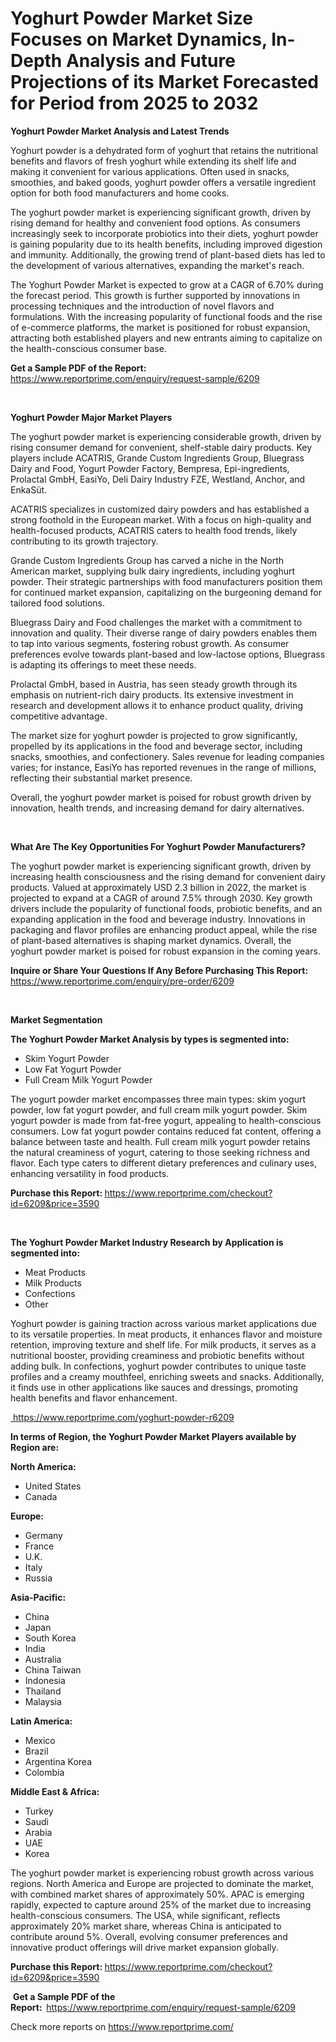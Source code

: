 <p><h1>Yoghurt Powder Market Size Focuses on Market Dynamics, In-Depth Analysis and Future Projections of its Market Forecasted for Period from 2025 to 2032</h1></p><p><strong>Yoghurt Powder Market Analysis and Latest Trends</strong></p>
<p><p>Yoghurt powder is a dehydrated form of yoghurt that retains the nutritional benefits and flavors of fresh yoghurt while extending its shelf life and making it convenient for various applications. Often used in snacks, smoothies, and baked goods, yoghurt powder offers a versatile ingredient option for both food manufacturers and home cooks. </p><p>The yoghurt powder market is experiencing significant growth, driven by rising demand for healthy and convenient food options. As consumers increasingly seek to incorporate probiotics into their diets, yoghurt powder is gaining popularity due to its health benefits, including improved digestion and immunity. Additionally, the growing trend of plant-based diets has led to the development of various alternatives, expanding the market's reach.</p><p>The Yoghurt Powder Market is expected to grow at a CAGR of 6.70% during the forecast period. This growth is further supported by innovations in processing techniques and the introduction of novel flavors and formulations. With the increasing popularity of functional foods and the rise of e-commerce platforms, the market is positioned for robust expansion, attracting both established players and new entrants aiming to capitalize on the health-conscious consumer base.</p></p>
<p><strong>Get a Sample PDF of the Report:&nbsp;</strong> <a href="https://www.reportprime.com/enquiry/request-sample/6209?utm_campaign=3344&utm_medium=2&utm_source=Github&utm_content=ia&utm_term=19032025&utm_id=yoghurt-powder">https://www.reportprime.com/enquiry/request-sample/6209</a></p>
<p>&nbsp;</p>
<p><strong>Yoghurt Powder Major Market Players</strong></p>
<p><p>The yoghurt powder market is experiencing considerable growth, driven by rising consumer demand for convenient, shelf-stable dairy products. Key players include ACATRIS, Grande Custom Ingredients Group, Bluegrass Dairy and Food, Yogurt Powder Factory, Bempresa, Epi-ingredients, Prolactal GmbH, EasiYo, Deli Dairy Industry FZE, Westland, Anchor, and EnkaSüt.</p><p>ACATRIS specializes in customized dairy powders and has established a strong foothold in the European market. With a focus on high-quality and health-focused products, ACATRIS caters to health food trends, likely contributing to its growth trajectory.</p><p>Grande Custom Ingredients Group has carved a niche in the North American market, supplying bulk dairy ingredients, including yoghurt powder. Their strategic partnerships with food manufacturers position them for continued market expansion, capitalizing on the burgeoning demand for tailored food solutions.</p><p>Bluegrass Dairy and Food challenges the market with a commitment to innovation and quality. Their diverse range of dairy powders enables them to tap into various segments, fostering robust growth. As consumer preferences evolve towards plant-based and low-lactose options, Bluegrass is adapting its offerings to meet these needs.</p><p>Prolactal GmbH, based in Austria, has seen steady growth through its emphasis on nutrient-rich dairy products. Its extensive investment in research and development allows it to enhance product quality, driving competitive advantage.</p><p>The market size for yoghurt powder is projected to grow significantly, propelled by its applications in the food and beverage sector, including snacks, smoothies, and confectionery. Sales revenue for leading companies varies; for instance, EasiYo has reported revenues in the range of millions, reflecting their substantial market presence.</p><p>Overall, the yoghurt powder market is poised for robust growth driven by innovation, health trends, and increasing demand for dairy alternatives.</p></p>
<p>&nbsp;</p>
<p><strong>What Are The Key Opportunities For Yoghurt Powder Manufacturers?</strong></p>
<p><p>The yoghurt powder market is experiencing significant growth, driven by increasing health consciousness and the rising demand for convenient dairy products. Valued at approximately USD 2.3 billion in 2022, the market is projected to expand at a CAGR of around 7.5% through 2030. Key growth drivers include the popularity of functional foods, probiotic benefits, and an expanding application in the food and beverage industry. Innovations in packaging and flavor profiles are enhancing product appeal, while the rise of plant-based alternatives is shaping market dynamics. Overall, the yoghurt powder market is poised for robust expansion in the coming years.</p></p>
<p><strong>Inquire or Share Your Questions If Any Before Purchasing This Report:</strong> <a href="https://www.reportprime.com/enquiry/pre-order/6209?utm_campaign=3344&utm_medium=2&utm_source=Github&utm_content=ia&utm_term=19032025&utm_id=yoghurt-powder">https://www.reportprime.com/enquiry/pre-order/6209</a></p>
<p>&nbsp;</p>
<p><strong>Market Segmentation</strong></p>
<p><strong>The Yoghurt Powder Market Analysis by types is segmented into:</strong></p>
<p><ul><li>Skim Yogurt Powder</li><li>Low Fat Yogurt Powder</li><li>Full Cream Milk Yogurt Powder</li></ul></p>
<p><p>The yogurt powder market encompasses three main types: skim yogurt powder, low fat yogurt powder, and full cream milk yogurt powder. Skim yogurt powder is made from fat-free yogurt, appealing to health-conscious consumers. Low fat yogurt powder contains reduced fat content, offering a balance between taste and health. Full cream milk yogurt powder retains the natural creaminess of yogurt, catering to those seeking richness and flavor. Each type caters to different dietary preferences and culinary uses, enhancing versatility in food products.</p></p>
<p><strong>Purchase this Report:&nbsp;</strong><a href="https://www.reportprime.com/checkout?id=6209&price=3590&utm_campaign=3344&utm_medium=2&utm_source=Github&utm_content=ia&utm_term=19032025&utm_id=yoghurt-powder">https://www.reportprime.com/checkout?id=6209&price=3590</a></p>
<p>&nbsp;</p>
<p><strong>The Yoghurt Powder Market Industry Research by Application is segmented into:</strong></p>
<p><ul><li>Meat Products</li><li>Milk Products</li><li>Confections</li><li>Other</li></ul></p>
<p><p>Yoghurt powder is gaining traction across various market applications due to its versatile properties. In meat products, it enhances flavor and moisture retention, improving texture and shelf life. For milk products, it serves as a nutritional booster, providing creaminess and probiotic benefits without adding bulk. In confections, yoghurt powder contributes to unique taste profiles and a creamy mouthfeel, enriching sweets and snacks. Additionally, it finds use in other applications like sauces and dressings, promoting health benefits and flavor enhancement.</p></p>
<p><a href="https://www.reportprime.com/yoghurt-powder-r6209?utm_campaign=3344&utm_medium=2&utm_source=Github&utm_content=ia&utm_term=19032025&utm_id=yoghurt-powder">&nbsp;https://www.reportprime.com/yoghurt-powder-r6209</a></p>
<p><strong>In terms of Region, the Yoghurt Powder Market Players available by Region are:</strong></p>
<p>
    <p> <strong> North America: </strong>
        <ul>
            <li>United States</li>
            <li>Canada</li>
        </ul>
        </p> 
    <p> <strong> Europe: </strong>
        <ul>
            <li>Germany</li>
            <li>France</li>
            <li>U.K.</li>
            <li>Italy</li>
            <li>Russia</li>
        </ul>
        </p> 
    <p> <strong> Asia-Pacific: </strong>
        <ul>
            <li>China</li>
            <li>Japan</li>
            <li>South Korea</li>
            <li>India</li>
            <li>Australia</li>
            <li>China Taiwan</li>
            <li>Indonesia</li>
            <li>Thailand</li>
            <li>Malaysia</li>
        </ul>
        </p> 
    <p> <strong> Latin America: </strong>
        <ul>
            <li>Mexico</li>
            <li>Brazil</li>
            <li>Argentina Korea</li>
            <li>Colombia</li>
        </ul>
        </p> 
    <p> <strong> Middle East & Africa: </strong>
        <ul>
            <li>Turkey</li>
            <li>Saudi</li>
            <li>Arabia</li>
            <li>UAE</li>
            <li>Korea</li>
        </ul>
    </p>
    </p>
<p><p>The yoghurt powder market is experiencing robust growth across various regions. North America and Europe are projected to dominate the market, with combined market shares of approximately 50%. APAC is emerging rapidly, expected to capture around 25% of the market due to increasing health-conscious consumers. The USA, while significant, reflects approximately 20% market share, whereas China is anticipated to contribute around 5%. Overall, evolving consumer preferences and innovative product offerings will drive market expansion globally.</p></p>
<p><strong>Purchase this Report: </strong><a href="https://www.reportprime.com/checkout?id=6209&price=3590&utm_campaign=3344&utm_medium=2&utm_source=Github&utm_content=ia&utm_term=19032025&utm_id=yoghurt-powder">https://www.reportprime.com/checkout?id=6209&price=3590</a></p>
<p>&nbsp;<strong>Get a Sample PDF of the Report:&nbsp;&nbsp;</strong><a href="https://www.reportprime.com/enquiry/request-sample/6209?utm_campaign=3344&utm_medium=2&utm_source=Github&utm_content=ia&utm_term=19032025&utm_id=yoghurt-powder">https://www.reportprime.com/enquiry/request-sample/6209</a></p>
<p><strong></strong></p>
<p>Check more reports on <a href="https://www.reportprime.com/?utm_campaign=3344&utm_medium=2&utm_source=Github&utm_content=ia&utm_term=19032025&utm_id=yoghurt-powder">https://www.reportprime.com/</a></p>